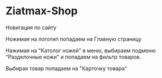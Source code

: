 # Ziatmax-Shop

Новигация по сайту

Ножимая на логотип попадаем на Главную страницу

Нажимая на "Католог ножей" в меню, выбираем подменю "Разделочные ножи" и попадаем на фильтр товаров.

Выбирая товар попадаем на "Карточку товара"


